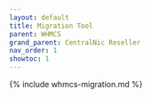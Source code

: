 ```yaml
---
layout: default
title: Migration Tool
parent: WHMCS
grand_parent: CentralNic Reseller
nav_order: 1
showtoc: 1
---
```


{% include whmcs-migration.md %}
